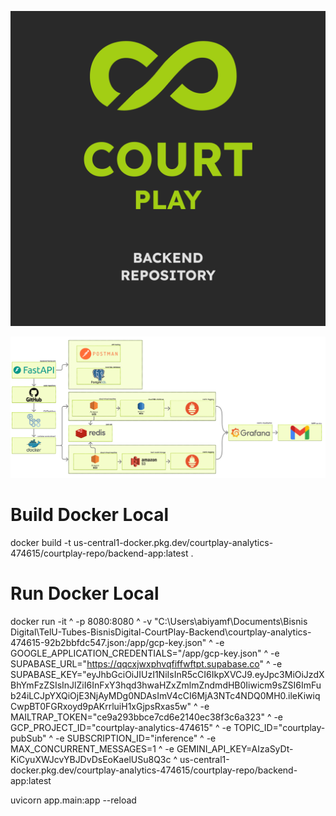 ![CourtPlay Logo](README/CP_BE.png)

![Tech Stack](README/tech_stack.png)

# Build Docker Local
docker build -t us-central1-docker.pkg.dev/courtplay-analytics-474615/courtplay-repo/backend-app:latest .

# Run Docker Local
docker run -it ^
  -p 8080:8080 ^
  -v "C:\Users\abiyamf\Documents\Bisnis Digital\TelU-Tubes-BisnisDigital-CourtPlay-Backend\courtplay-analytics-474615-92b2bbfdc547.json:/app/gcp-key.json" ^
  -e GOOGLE_APPLICATION_CREDENTIALS="/app/gcp-key.json" ^
  -e SUPABASE_URL="https://qqcxjwxphvqfiffwftpt.supabase.co" ^
  -e SUPABASE_KEY="eyJhbGciOiJIUzI1NiIsInR5cCI6IkpXVCJ9.eyJpc3MiOiJzdXBhYmFzZSIsInJlZiI6InFxY3hqd3hwaHZxZmlmZndmdHB0Iiwicm9sZSI6ImFub24iLCJpYXQiOjE3NjAyMDg0NDAsImV4cCI6MjA3NTc4NDQ0MH0.ileKiwiqCwpBT0FGRxoyd9pAKrrluiH1xGjpsRxas5w" ^
  -e MAILTRAP_TOKEN="ce9a293bbce7cd6e2140ec38f3c6a323" ^
  -e GCP_PROJECT_ID="courtplay-analytics-474615" ^
  -e TOPIC_ID="courtplay-pubSub" ^
  -e SUBSCRIPTION_ID="inference" ^
  -e MAX_CONCURRENT_MESSAGES=1 ^
  -e GEMINI_API_KEY=AIzaSyDt-KiCyuXWJcvYBJDvDsEoKaelUSu8Q3c ^
  us-central1-docker.pkg.dev/courtplay-analytics-474615/courtplay-repo/backend-app:latest

uvicorn app.main:app --reload